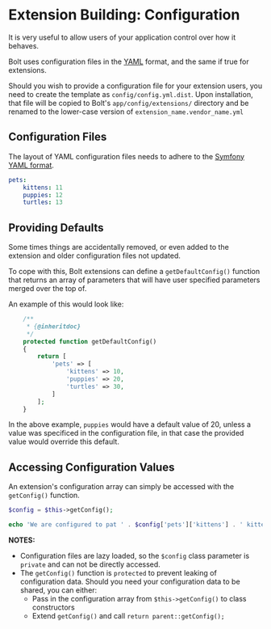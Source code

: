 Extension Building: Configuration
=================================

It is very useful to allow users of your application control over how it behaves.

Bolt uses configuration files in the [YAML]() format, and the same if true for
extensions.

Should you wish to provide a configuration file for your extension users, you
need to create the template as `config/config.yml.dist`. Upon installation,
that file will be copied to Bolt's `app/config/extensions/` directory and be
renamed to the lower-case version of `extension_name.vendor_name.yml`

Configuration Files
-------------------

The layout of YAML configuration files needs to adhere to the
[Symfony YAML format](http://symfony.com/doc/current/components/yaml/yaml_format.html).

```yaml
pets:
    kittens: 11
    puppies: 12
    turtles: 13

```

Providing Defaults
------------------

Some times things are accidentally removed, or even added to the extension and
older configuration files not updated.

To cope with this, Bolt extensions can define a `getDefaultConfig()` function
that returns an array of parameters that will have user specified parameters
merged over the top of.

An example of this would look like:
```php
    /**
     * {@inheritdoc}
     */
    protected function getDefaultConfig()
    {
        return [
            'pets' => [
                'kittens' => 10,
                'puppies' => 20,
                'turtles' => 30,
            ]
        ];
    }
```

In the above example, `puppies` would have a default value of 20, unless a
value was specificed in the configuration file, in that case the provided value
would override this default.

Accessing Configuration Values
------------------------------

An extension's configuration array can simply be accessed with the `getConfig()`
function.

```php
$config = $this->getConfig();

echo 'We are configured to pat ' . $config['pets']['kittens'] . ' kittens.';
```

**NOTES:**

 * Configuration files are lazy loaded, so the `$config` class parameter is
   `private` and can not be directly accessed.
 * The `getConfig()` function is `protected` to prevent leaking of configuration
   data. Should you need your configuration data to be shared, you can either:
   * Pass in the configuration array from `$this->getConfig()` to class
     constructors
   * Extend `getConfig()` and call `return parent::getConfig();`
